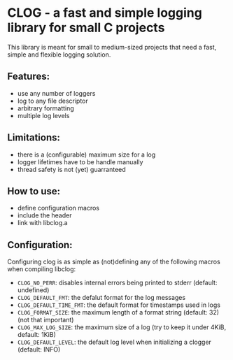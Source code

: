 # CLOG - a fast and simple logging library for small C projects

This library is meant for small to medium-sized projects that need a fast, simple and flexible
logging solution.

## Features:
- use any number of loggers
- log to any file descriptor
- arbitrary formatting
- multiple log levels

## Limitations:
- there is a (configurable) maximum size for a log
- logger lifetimes have to be handle manually
- thread safety is not (yet) guarranteed

## How to use:
- define configuration macros
- include the header
- link with libclog.a

## Configuration:
Configuring clog is as simple as (not)defining any of the following macros when compiling libclog:
- `CLOG_NO_PERR`: disables internal errors being printed to stderr (default: undefined)
- `CLOG_DEFAULT_FMT`: the defalut format for the log messages
- `CLOG_DEFAULT_TIME_FMT`: the default format for timestamps used in logs
- `CLOG_FORMAT_SIZE`: the maximum length of a format string (default: 32) (not that important)
- `CLOG_MAX_LOG_SIZE`: the maximum size of a log (try to keep it under 4KiB, default: 1KiB)
- `CLOG_DEFAULT_LEVEL`: the default log level when initializing a clogger (default: INFO)
